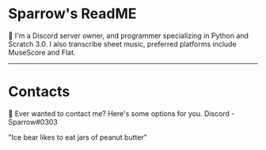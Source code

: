# Sparrow's ReadME #
🐶 I'm a Discord server owner, and programmer specializing in Python and Scratch 3.0. I also transcribe sheet music, preferred platforms include MuseScore and Flat.

_____

# Contacts #
💬 Ever wanted to contact me? Here's some options for you.
Discord - Sparrow#0303

"Ice bear likes to eat jars of peanut butter"
